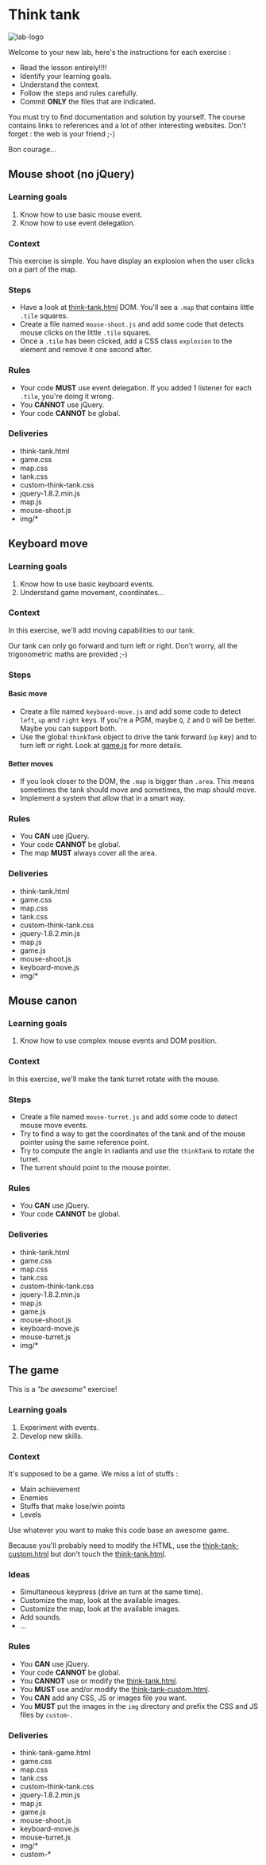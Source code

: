 <!-- title : Lab : Think tank -->
<!-- author : Hubert SABLONNIÈRE -->
<!-- description : Experimenting with events (keyboard, mouse) to build a game -->
<!-- keywords : javascript, events, keyboard, mouse, game -->

<link href="../css/bootstrap.min.css" rel="stylesheet">
<link href="../css/bootstrap-responsive.min.css" rel="stylesheet">
<link href="../css/theme-2012-common.css" rel="stylesheet">
<link href="../css/theme-2012-lab.css" rel="stylesheet">
<link href="../css/hljs-github.css" rel="stylesheet">

# Think tank

<!-- toc -->

![lab-logo](../img/goldeneye-tank.jpg)

Welcome to your new lab, here's the instructions for each exercise :

* Read the lesson entirely!!!!
* Identify your learning goals.
* Understand the context.
* Follow the steps and rules carefully.
* Commit **ONLY** the files that are indicated.

You must try to find documentation and solution by yourself. The course contains links to references and a lot of other interesting websites. Don't forget : the web is your friend ;-)

Bon courage...

## Mouse shoot (no jQuery)

### Learning goals

1. Know how to use basic mouse event.
1. Know how to use event delegation.

### Context

This exercise is simple. You have display an explosion when the user clicks on a part of the map.

### Steps

* Have a look at [think-tank.html](../labs-files/think-tank/think-tank.html) DOM. You'll see a `.map` that contains little `.tile` squares.
* Create a file named `mouse-shoot.js` and add some code that detects mouse clicks on the little `.tile` squares.
* Once a `.tile` has been clicked, add a CSS class `explosion` to the element and remove it one second after.

### Rules

* Your code **MUST** use event delegation. If you added 1 listener for each `.tile`, you're doing it wrong.
* You **CANNOT** use jQuery.
* Your code **CANNOT** be global.

### Deliveries

<!-- .deliveries -->
* think-tank.html
* game.css
* map.css
* tank.css
* custom-think-tank.css
* jquery-1.8.2.min.js
* map.js
* mouse-shoot.js
* img/*

## Keyboard move

### Learning goals

1. Know how to use basic keyboard events.
1. Understand game movement, coordinates...

### Context

In this exercise, we'll add moving capabilities to our tank.

Our tank can only go forward and turn left or right. Don't worry, all the trigonometric maths are provided ;-)

### Steps

#### Basic move

* Create a file named `keyboard-move.js` and add some code to detect `left`, `up` and `right` keys. If you're a PGM, maybe `Q`, `Z` and `D` will be better. Maybe you can support both.
* Use the global `thinkTank` object to drive the tank forward (`up` key) and to turn left or right. Look at [game.js](../labs-files/think-tank/game.js) for more details.

#### Better moves

* If you look closer to the DOM, the `.map` is bigger than `.area`. This means sometimes the tank should move and sometimes, the map should move.
* Implement a system that allow that in a smart way.

### Rules

* You **CAN** use jQuery.
* Your code **CANNOT** be global.
* The map **MUST** always cover all the area.

### Deliveries

<!-- .deliveries -->
* think-tank.html
* game.css
* map.css
* tank.css
* custom-think-tank.css
* jquery-1.8.2.min.js
* map.js
* game.js
* mouse-shoot.js
* keyboard-move.js
* img/*

## Mouse canon

### Learning goals

1. Know how to use complex mouse events and DOM position.

### Context

In this exercise, we'll make the tank turret rotate with the mouse.

### Steps

* Create a file named `mouse-turret.js` and add some code to detect mouse move events.
* Try to find a way to get the coordinates of the tank and of the mouse pointer using the same reference point.
* Try to compute the angle in radiants and use the `thinkTank` to rotate the turret.
* The turrent should point to the mouse pointer.

### Rules

* You **CAN** use jQuery.
* Your code **CANNOT** be global.

### Deliveries

<!-- .deliveries -->
* think-tank.html
* game.css
* map.css
* tank.css
* custom-think-tank.css
* jquery-1.8.2.min.js
* map.js
* game.js
* mouse-shoot.js
* keyboard-move.js
* mouse-turret.js
* img/*

## The game

This is a *"be awesome"* exercise!

### Learning goals

1. Experiment with events.
1. Develop new skills.

### Context

It's supposed to be a game. We miss a lot of stuffs :

* Main achievement
* Enemies
* Stuffs that make lose/win points
* Levels

Use whatever you want to make this code base an awesome game.

Because you'll probably need to modify the HTML, use the [think-tank-custom.html](../lab-files/think-tank-custom.html) but don't touch the [think-tank.html](../lab-files/think-tank.html).

### Ideas

* Simultaneous keypress (drive an turn at the same time).
* Customize the map, look at the available images.
* Customize the map, look at the available images.
* Add sounds.
* ...

### Rules

* You **CAN** use jQuery.
* Your code **CANNOT** be global.
* You **CANNOT** use or modify the [think-tank.html](../lab-files/think-tank.html).
* You **MUST** use and/or modify the [think-tank-custom.html](../lab-files/think-tank-custom.html).
* You **CAN** add any CSS, JS or images file you want.
* You **MUST** put the images in the `img` directory and prefix the CSS and JS files by `custom-`.

### Deliveries

<!-- .deliveries -->
* think-tank-game.html
* game.css
* map.css
* tank.css
* custom-think-tank.css
* jquery-1.8.2.min.js
* map.js
* game.js
* mouse-shoot.js
* keyboard-move.js
* mouse-turret.js
* img/*
* custom-*
